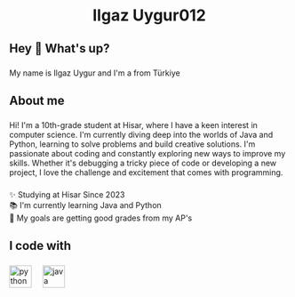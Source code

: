 <h1 align="center">Ilgaz Uygur012</h1>

###

<h2 align="left">Hey 👋 What's up?</h2>

###

<p align="left">My name is Ilgaz Uygur and I'm a from Türkiye</p>

###

<h2 align="left">About me</h2>

###

<p align="left">Hi! I'm a 10th-grade student at Hisar, where I have a keen interest in computer science. I'm currently diving deep into the worlds of Java and Python, learning to solve problems and build creative solutions. I'm passionate about coding and constantly exploring new ways to improve my skills. Whether it's debugging a tricky piece of code or developing a new project, I love the challenge and excitement that comes with programming.</p>

###

<p align="left">✨ Studying at Hisar Since 2023<br>📚 I'm currently learning Java and Python<br>🎯 My goals are getting good grades from my AP's</p>

###

<h2 align="left">I code with</h2>

###

<div align="left">
  <img src="https://cdn.jsdelivr.net/gh/devicons/devicon/icons/python/python-original.svg" height="40" alt="python logo"  />
  <img width="12" />
  <img src="https://cdn.jsdelivr.net/gh/devicons/devicon/icons/java/java-original.svg" height="40" alt="java logo"  />
</div>

###
